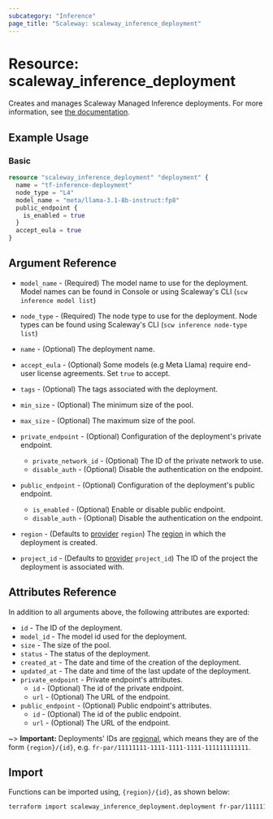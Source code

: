 ```yaml
---
subcategory: "Inference"
page_title: "Scaleway: scaleway_inference_deployment"
---
```


# Resource: scaleway_inference_deployment

Creates and manages Scaleway Managed Inference deployments.
For more information, see [the documentation](https://www.scaleway.com/en/developers/api/inference/).

## Example Usage

### Basic

```terraform
resource "scaleway_inference_deployment" "deployment" {
  name = "tf-inference-deployment"
  node_type = "L4"
  model_name = "meta/llama-3.1-8b-instruct:fp8"
  public_endpoint {
    is_enabled = true
  }
  accept_eula = true
}
```

## Argument Reference

- `model_name` - (Required) The model name to use for the deployment. Model names can be found in Console or using Scaleway's CLI (`scw inference model list`)
- `node_type` - (Required) The node type to use for the deployment. Node types can be found using Scaleway's CLI (`scw inference node-type list`)
- `name` - (Optional) The deployment name.
- `accept_eula` - (Optional) Some models (e.g Meta Llama) require end-user license agreements. Set `true` to accept.
- `tags` - (Optional) The tags associated with the deployment.
- `min_size` - (Optional) The minimum size of the pool.
- `max_size` - (Optional) The maximum size of the pool.
- `private_endpoint` - (Optional) Configuration of the deployment's private endpoint.
    - `private_network_id` - (Optional) The ID of the private network to use.
    - `disable_auth` - (Optional) Disable the authentication on the endpoint.
- `public_endpoint` - (Optional) Configuration of the deployment's public endpoint.
    - `is_enabled` - (Optional) Enable or disable public endpoint.
    - `disable_auth` - (Optional) Disable the authentication on the endpoint.

- `region` - (Defaults to [provider](../index.md#region) `region`) The [region](../guides/regions_and_zones.md#regions) in which the deployment is created.
- `project_id` - (Defaults to [provider](../index.md#project_id) `project_id`) The ID of the project the deployment is associated with.

## Attributes Reference

In addition to all arguments above, the following attributes are exported:

- `id` - The ID of the deployment.
- `model_id` - The model id used for the deployment.
- `size` - The size of the pool.
- `status` - The status of the deployment.
- `created_at` - The date and time of the creation of the deployment.
- `updated_at` - The date and time of the last update of the deployment.
- `private_endpoint` - Private endpoint's attributes.
    - `id` - (Optional) The id of the private endpoint.
    - `url` - (Optional) The URL of the endpoint.
- `public_endpoint` - (Optional) Public endpoint's attributes.
    - `id` - (Optional) The id of the public endpoint.
    - `url` - (Optional) The URL of the endpoint.

~> **Important:** Deployments' IDs are [regional](../guides/regions_and_zones.md#resource-ids), which means they are of the form `{region}/{id}`, e.g. `fr-par/11111111-1111-1111-1111-111111111111`.


## Import

Functions can be imported using, `{region}/{id}`, as shown below:

```bash
terraform import scaleway_inference_deployment.deployment fr-par/11111111-1111-1111-1111-111111111111
```
